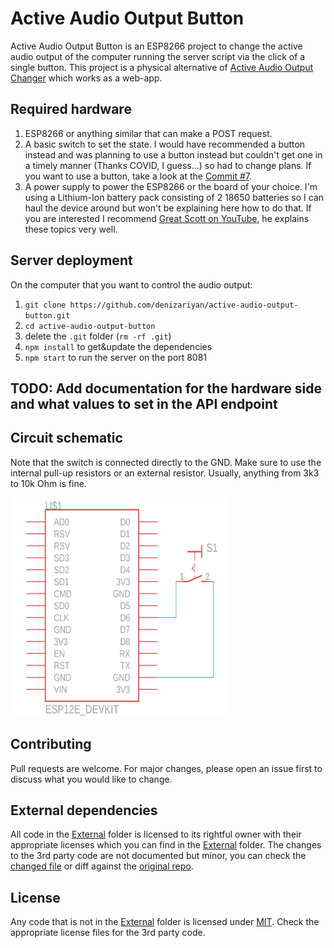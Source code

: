 # Active Audio Output Button

Active Audio Output Button is an ESP8266 project to change the active audio output of the computer running the server script via the click of a single button. This project is a  physical alternative of [Active Audio Output Changer](https://github.com/denizariyan/active-audio-output-changer) which works as a web-app.

## Required hardware
1. ESP8266 or anything similar that can make a POST request.
2. A basic switch to set the state. I would have recommended a button instead and was planning to use a button instead but couldn't get one in a timely manner (Thanks COVID, I guess...) so had to change plans. If you want to use a button, take a look at the [Commit #7](https://github.com/denizariyan/active-audio-output-button/commit/adf1c4ed256911dad928ef9f8dc073ac4bbff7f3).
3. A power supply to power the ESP8266 or the board of your choice. I'm using a Lithium-Ion battery pack consisting of 2 18650 batteries so I can haul the device around but won't be explaining here how to do that. If you are interested I recommend [Great Scott on YouTube](https://www.youtube.com/user/greatscottlab), he explains these topics very well.

## Server deployment

On the computer that you want to control the audio output:
1. `git clone https://github.com/denizariyan/active-audio-output-button.git`
1. `cd active-audio-output-button`
1. delete the `.git` folder (`rm -rf .git`)
1. `npm install` to get&update the dependencies
1. `npm start` to run the server on the port 8081

## TODO: Add documentation for the hardware side and what values to set in the API endpoint

## Circuit schematic

Note that the switch is connected directly to the GND. Make sure to use the internal pull-up resistors or an external resistor. Usually, anything from 3k3 to 10k Ohm is fine.

<img src="schematic.png" width="350" height="350">

## Contributing

Pull requests are welcome. For major changes, please open an issue first to discuss what you would like to change.

## External dependencies

All code in the [External](https://github.com/denizariyan/active-audio-output-button/tree/main/external) folder is licensed to its rightful owner with their appropriate licenses which you can find in the [External](https://github.com/denizariyan/active-audio-output-button/tree/main/external) folder. The changes to the 3rd party code are not documented but minor, you can check the [changed file](https://github.com/denizariyan/active-audio-output-button/blob/main/external/source/EndPointController/EndPointController.cpp) or diff against the [original repo](https://github.com/davuxcom/audio-endpoint-controller).

## License

Any code that is not in the [External](https://github.com/denizariyan/active-audio-output-button/tree/main/external) folder is licensed under
[MIT](https://choosealicense.com/licenses/mit/). Check the appropriate license files for the 3rd party code.
